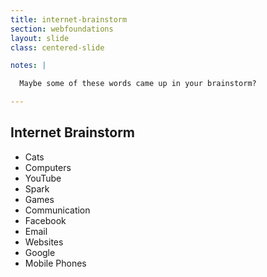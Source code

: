 ```yaml
---
title: internet-brainstorm
section: webfoundations
layout: slide
class: centered-slide

notes: |

  Maybe some of these words came up in your brainstorm?

---
```


## Internet Brainstorm

- Cats
- Computers
- YouTube
- Spark
- Games
- Communication
- Facebook
- Email
- Websites
- Google
- Mobile Phones

